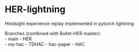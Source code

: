 # HER-lightning
Hindsight experience replay implemented in pytorch lightning

Branches (combined with Bullet-HER master):  
    - main - HER  
    - my-hac - TDHAC
    - hac-paper - HAC
